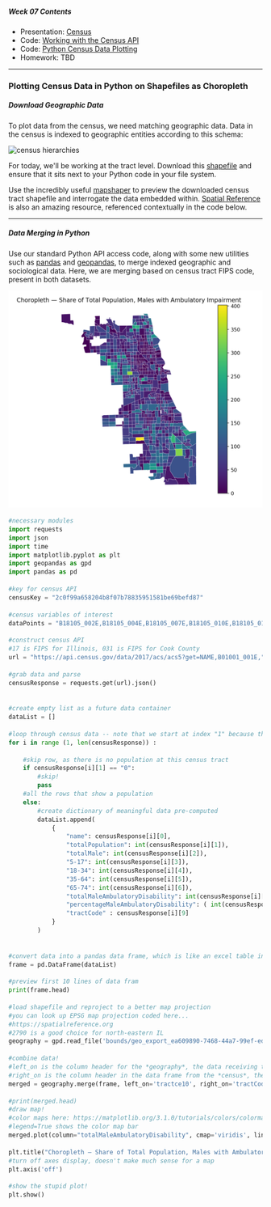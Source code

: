 ##### Week 07 Contents
- Presentation: [Census](readme.md)
- Code: [Working with the Census API](census-api.md)
- Code: [Python Census Data Plotting](census-plotting.md)
- Homework: TBD

----------

### Plotting Census Data in Python on Shapefiles as Choropleth

##### Download Geographic Data

To plot data from the census, we need matching geographic data. Data in the census is indexed to geographic entities according to this schema:

![census hierarchies](https://s3.amazonaws.com/gl-shared-pictures/hierarchy_census_geographic_entities.png)

For today, we'll be working at the tract level. Download this [shapefile](https://www.chicago.gov/city/en/depts/doit/dataset/boundaries_-_censustracts.html) and ensure that it sits next to your Python code in your file system. 

Use the incredibly useful [mapshaper](https://mapshaper.org) to preview the downloaded census tract shapefile and interrogate the data embedded within. [Spatial Reference](https://spatialreference.org) is also an amazing resource, referenced contextually in the code below. 

-----

##### Data Merging in Python

Use our standard Python API access code, along with some new utilities such as [pandas](https://pandas.pydata.org) and [geopandas](http://geopandas.org), to merge indexed geographic and sociological data. Here, we are merging based on census tract FIPS code, present in both datasets.

![choropleth](choropleth.png)

```python
#necessary modules
import requests
import json
import time
import matplotlib.pyplot as plt
import geopandas as gpd
import pandas as pd

#key for census API
censusKey = "2c0f99a658204b8f07b78835951581be69befd87"

#census variables of interest
dataPoints = "B18105_002E,B18105_004E,B18105_007E,B18105_010E,B18105_013E"

#construct census API
#17 is FIPS for Illinois, 031 is FIPS for Cook County
url = "https://api.census.gov/data/2017/acs/acs5?get=NAME,B01001_001E," + dataPoints + "&for=tract:*&in=state:17&in=county:031&key=" + censusKey

#grab data and parse
censusResponse = requests.get(url).json()


#create empty list as a future data container
dataList = []

#loop through census data -- note that we start at index "1" because the first data entry is a header row
for i in range (1, len(censusResponse)) : 

	#skip row, as there is no population at this census tract 
	if censusResponse[i][1] == "0":
		#skip!
		pass
	#all the rows that show a population
	else:
		#create dictionary of meaningful data pre-computed
		dataList.append(
			{
				"name": censusResponse[i][0],
				"totalPopulation": int(censusResponse[i][1]),
				"totalMale": int(censusResponse[i][2]),
				"5-17": int(censusResponse[i][3]),
				"18-34": int(censusResponse[i][4]),
				"35-64": int(censusResponse[i][5]),
				"65-74": int(censusResponse[i][6]),
				"totalMaleAmbulatoryDisability": int(censusResponse[i][3]) + int(censusResponse[i][4]) + int(censusResponse[i][5]) + int(censusResponse[i][6]),
				"percentageMaleAmbulatoryDisability": ( int(censusResponse[i][3]) + int(censusResponse[i][4]) + int(censusResponse[i][5]) + int(censusResponse[i][6]) ) / int(censusResponse[i][1]),
				"tractCode" : censusResponse[i][9]
			}
		)


#convert data into a pandas data frame, which is like an excel table in code
frame = pd.DataFrame(dataList) 
 
#preview first 10 lines of data fram 
print(frame.head)

#load shapefile and reproject to a better map projection
#you can look up EPSG map projection coded here...
#https://spatialreference.org
#2790 is a good choice for north-eastern IL
geography = gpd.read_file('bounds/geo_export_ea609890-7468-44a7-99ef-edc77453045d.shp').to_crs(epsg=2790)

#combine data! 
#left_on is the column header for the *geography*, the data receiving the merged data
#right_on is the column header in the data frame from the *census*, the data being injected in the merge
merged = geography.merge(frame, left_on='tractce10', right_on='tractCode')

#print(merged.head)
#draw map!
#color maps here: https://matplotlib.org/3.1.0/tutorials/colors/colormaps.html
#legend=True shows the color map bar
merged.plot(column="totalMaleAmbulatoryDisability", cmap='viridis', linewidth=0.3, edgecolor='#ffffff', legend=True)

plt.title("Choropleth — Share of Total Population, Males with Ambulatory Impairment")
#turn off axes display, doesn't make much sense for a map
plt.axis('off')

#show the stupid plot!
plt.show()
```
